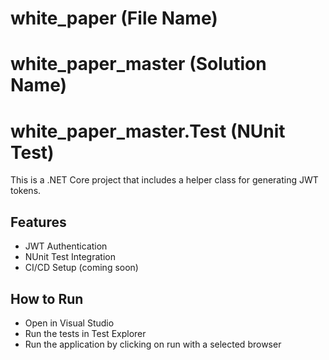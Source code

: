 # white_paper (File Name)
# white_paper_master (Solution Name)
# white_paper_master.Test (NUnit Test)

This is a .NET Core project that includes a helper class for generating JWT tokens.

## Features
- JWT Authentication
- NUnit Test Integration
- CI/CD Setup (coming soon)

## How to Run
- Open in Visual Studio
- Run the tests in Test Explorer
- Run the application by clicking on run with a selected browser
